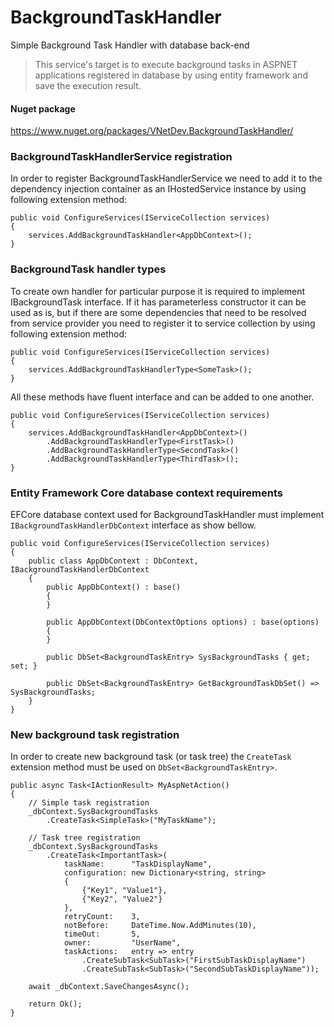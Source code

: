 # BackgroundTaskHandler
Simple Background Task Handler with database back-end

> This service's target is to execute background tasks in ASPNET applications registered in database by using entity framework and save the execution result.

#### Nuget package

https://www.nuget.org/packages/VNetDev.BackgroundTaskHandler/

### BackgroundTaskHandlerService registration

In order to register BackgroundTaskHandlerService we need to add it to the dependency injection container as an IHostedService instance by using following extension method:

```CSharp
public void ConfigureServices(IServiceCollection services)
{
    services.AddBackgroundTaskHandler<AppDbContext>();
}
``` 

### BackgroundTask handler types

To create own handler for particular purpose it is required to implement IBackgroundTask interface.
If it has parameterless constructor it can be used as is, but if there are some dependencies that need to be resolved from service provider you need to register it to service collection by using following extension method:

```CSharp
public void ConfigureServices(IServiceCollection services)
{
    services.AddBackgroundTaskHandlerType<SomeTask>();
}
```

All these methods have fluent interface and can be added to one another.

```CSharp
public void ConfigureServices(IServiceCollection services)
{
    services.AddBackgroundTaskHandler<AppDbContext>()
        .AddBackgroundTaskHandlerType<FirstTask>()
        .AddBackgroundTaskHandlerType<SecondTask>()
        .AddBackgroundTaskHandlerType<ThirdTask>();
}
```

### Entity Framework Core database context requirements

EFCore database context used for BackgroundTaskHandler must implement ```IBackgroundTaskHandlerDbContext``` interface as show bellow.

```CSharp
public void ConfigureServices(IServiceCollection services)
{
    public class AppDbContext : DbContext, IBackgroundTaskHandlerDbContext
    {
        public AppDbContext() : base()
        {
        }

        public AppDbContext(DbContextOptions options) : base(options)
        {
        }

        public DbSet<BackgroundTaskEntry> SysBackgroundTasks { get; set; }

        public DbSet<BackgroundTaskEntry> GetBackgroundTaskDbSet() => SysBackgroundTasks;
    }
}
```

### New background task registration

In order to create new background task (or task tree) the ```CreateTask``` extension method must be used on ```DbSet<BackgroundTaskEntry>```.

```CSharp
public async Task<IActionResult> MyAspNetAction()
{
    // Simple task registration
    _dbContext.SysBackgroundTasks
        .CreateTask<SimpleTask>("MyTaskName");
    
    // Task tree registration
    _dbContext.SysBackgroundTasks
        .CreateTask<ImportantTask>(
            taskName:      "TaskDisplayName",
            configuration: new Dictionary<string, string>
            {
                {"Key1", "Value1"},
                {"Key2", "Value2"}
            },
            retryCount:    3,
            notBefore:     DateTime.Now.AddMinutes(10),
            timeOut:       5,
            owner:         "UserName",
            taskActions:   entry => entry
                .CreateSubTask<SubTask>("FirstSubTaskDisplayName")
                .CreateSubTask<SubTask>("SecondSubTaskDisplayName"));
    
    await _dbContext.SaveChangesAsync();
    
    return Ok();
}
```
